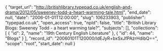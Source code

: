 {
  "target_url": "http://britishlibrary.typepad.co.uk/english-and-drama/2012/05/sweeney-todd-a-heart-warming-tale.html", 
  "end_date": null, 
  "date": "2006-01-01T12:00:00", 
  "slug": 106233903, 
  "publisher": "typepad.co.uk", 
  "open_access": true, 
  "npld": false, 
  "title": "British Library Blogs: Sweeney Todd - a heart warming tale?", 
  "subjects": [], 
  "collections": [
    {
      "id": 2, 
      "name": "19th Century English Literature"
    }, 
    {
      "id": 44, 
      "name": "Blogs"
    }
  ], 
  "record_id": "20060101T120000/ldEJyR+bxSxJfPAzrHdibQ==", 
  "scope": "root", 
  "start_date": null
}

